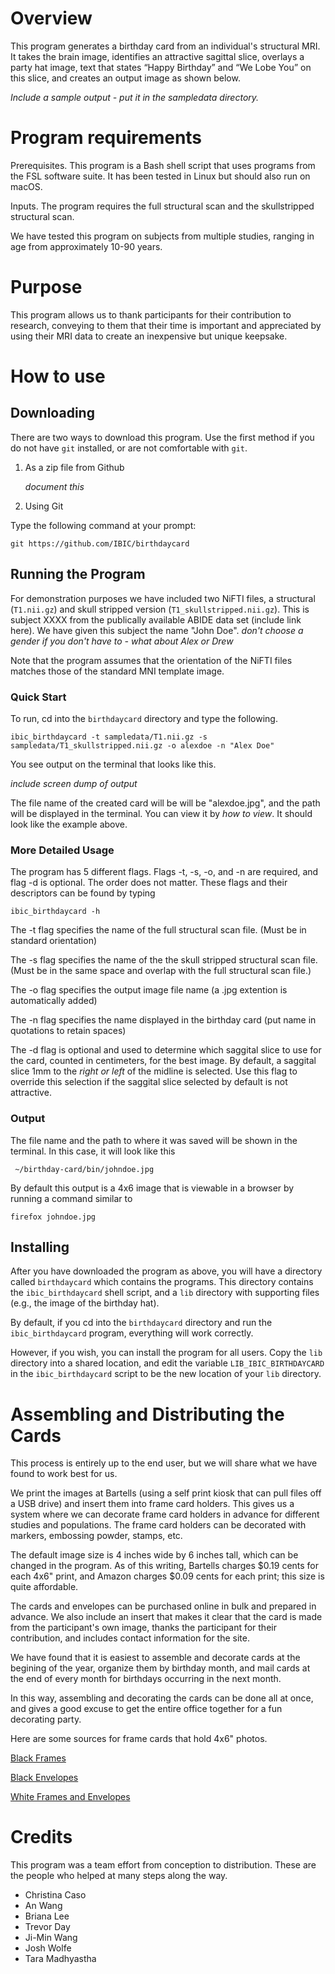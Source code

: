 # Overview
	
This program generates a birthday card from an individual's structural MRI. 
It takes the brain image, identifies an attractive sagittal slice, overlays a party hat image, text that states “Happy Birthday” and “We Lobe You” on this slice, and creates an output image as shown below.
		 
*Include a sample output - put it in the sampledata directory.*
		 
# Program requirements 
	
Prerequisites. This program is a Bash shell script that uses programs from the FSL software suite. It has been tested in Linux but should also run on macOS.

Inputs. The program requires the full structural scan and the skullstripped structural scan.
	     
We have tested this program on subjects from multiple studies, ranging
in age from approximately 10-90 years.

# Purpose
	
This program allows us to thank participants for their contribution to
research, conveying to them that their time is important and
appreciated by using their MRI data to create an inexpensive but
unique keepsake.
	    
# How to use

## Downloading 

There are two ways to download this program. Use the first method if you do not have `git` installed, or are not comfortable with `git`. 

1. As a zip file from Github
	
	*document this*

	   
2. Using Git

Type the following command at your prompt:

```
git https://github.com/IBIC/birthdaycard
```


## Running the Program

For demonstration purposes we have included two NiFTI files, a
structural (`T1.nii.gz`) and skull stripped version
(`T1_skullstripped.nii.gz`). This is subject XXXX from the publically
available ABIDE data set (include link here). We have given this subject
the name "John Doe". *don't choose a gender if you don't have to - what about Alex or Drew* 

Note that the program assumes that the orientation of the NiFTI files
matches those of the standard MNI template image.

### Quick Start

To run, cd into the `birthdaycard` directory and type the following.

```
ibic_birthdaycard -t sampledata/T1.nii.gz -s sampledata/T1_skullstripped.nii.gz -o alexdoe -n "Alex Doe"
```

You see output on the terminal that looks like this.

*include screen dump of output*

The file name of the created card will be will be "alexdoe.jpg", and the path will be displayed in the terminal. You can view it by *how to view*. It should look like the example above.

### More Detailed Usage

The program has 5 different flags. Flags -t, -s, -o, and -n are
required, and flag -d is optional.  The order does not matter.
These flags and their descriptors can be found by typing

```
ibic_birthdaycard -h
```

The -t flag specifies the name of the full structural scan file. (Must be in standard orientation)

The -s flag specifies the name of the the skull stripped structural scan file. (Must be in the same space and overlap with the full structural scan file.)

The -o flag specifies the output image file name (a .jpg extention is automatically added)

The -n flag specifies the name displayed in the birthday card (put name in quotations to retain spaces)

The -d flag is optional and  used to determine which saggital slice to use for the card, counted in centimeters, for the best image. By default, a saggital slice 1mm to the *right or left* of the midline is selected. Use this flag to override this selection if the saggital slice selected by default is not attractive.


### Output

The file name and the path to where it was saved will be shown in the terminal. In this case, it will look like this

     ~/birthday-card/bin/johndoe.jpg

By default this output is a 4x6 image that is viewable in a browser by running a command similar to

    firefox johndoe.jpg

## Installing 

After you have downloaded the program as above, you will have a
directory called `birthdaycard` which contains the programs. This
directory contains the `ibic_birthdaycard`
shell script, and a `lib` directory with supporting files (e.g., the
image of the birthday hat). 

By default, if you cd into the `birthdaycard` directory and run the `ibic_birthdaycard` program, everything will work correctly.

However, if you wish, you can install the program for all users. Copy
the `lib` directory into a shared location, and edit the variable `LIB_IBIC_BIRTHDAYCARD` in the `ibic_birthdaycard` script
to be the new location of your `lib` directory.


# Assembling and Distributing the Cards

This process is entirely up to the end user, but we will share what we
have found to work best for us.

We print the images at Bartells (using a self print kiosk that can
pull files off a USB drive) and insert them into frame card
holders. This gives us a system where we can decorate frame card
holders in advance for different studies and populations.  The frame card
holders can be decorated with markers, embossing powder, stamps, etc.

The default image size is 4 inches wide by 6 inches tall, which can be
changed in the program. As of this writing, Bartells charges $0.19
cents for each 4x6" print, and Amazon charges $0.09 cents for each
print; this size is quite affordable.

The cards and envelopes can be purchased online in bulk and prepared
in advance. We also include an insert that makes it clear that the
card is made from the participant's own image, thanks the participant
for their contribution, and includes contact information for the site.

We have found that it is easiest to assemble and decorate cards at the
begining of the year, organize them by birthday month, and mail cards
at the end of every month for birthdays occurring in the next month. 

In this way, assembling and decorating the cards can be done all at
once, and gives a good excuse to get the entire office together for a
fun decorating party.

Here are some sources for frame cards that hold 4x6" photos.

[Black Frames](https://www.bagsunlimited.com/product/7955/photo-frame-card)


[Black Envelopes](http://www.bagsunlimited.com/product/7959/photo-frame-envelope)


[White Frames and Envelopes](https://www.amazon.com/Strathmore-STR-105-250-White-Photo-Frame/dp/B000KNDKBI/ref=sr_1_3?ie=UTF8&qid=1520447257&sr=8-3&keywords=strathmore+photo+frame+cards)


# Credits
This program was a team effort from conception to distribution. These are the people who helped at many steps along the way.

* Christina Caso
* An Wang
* Briana Lee
* Trevor Day
* Ji-Min Wang
* Josh Wolfe
* Tara Madhyastha
